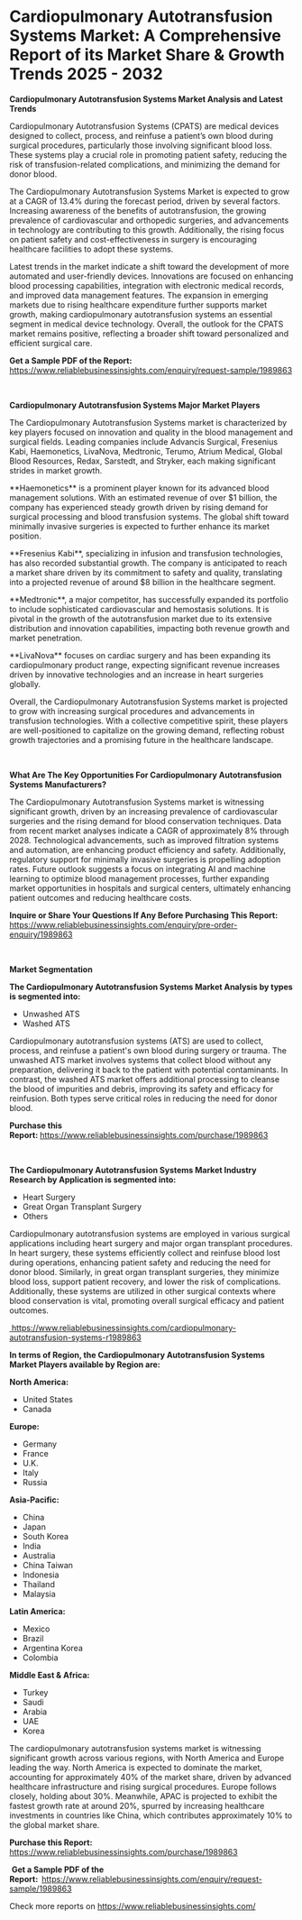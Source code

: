 <p><h1>Cardiopulmonary Autotransfusion Systems Market: A Comprehensive Report of its Market Share & Growth Trends 2025 - 2032</h1></p><p><strong>Cardiopulmonary Autotransfusion Systems Market Analysis and Latest Trends</strong></p>
<p><p>Cardiopulmonary Autotransfusion Systems (CPATS) are medical devices designed to collect, process, and reinfuse a patient’s own blood during surgical procedures, particularly those involving significant blood loss. These systems play a crucial role in promoting patient safety, reducing the risk of transfusion-related complications, and minimizing the demand for donor blood.</p><p>The Cardiopulmonary Autotransfusion Systems Market is expected to grow at a CAGR of 13.4% during the forecast period, driven by several factors. Increasing awareness of the benefits of autotransfusion, the growing prevalence of cardiovascular and orthopedic surgeries, and advancements in technology are contributing to this growth. Additionally, the rising focus on patient safety and cost-effectiveness in surgery is encouraging healthcare facilities to adopt these systems.</p><p>Latest trends in the market indicate a shift toward the development of more automated and user-friendly devices. Innovations are focused on enhancing blood processing capabilities, integration with electronic medical records, and improved data management features. The expansion in emerging markets due to rising healthcare expenditure further supports market growth, making cardiopulmonary autotransfusion systems an essential segment in medical device technology. Overall, the outlook for the CPATS market remains positive, reflecting a broader shift toward personalized and efficient surgical care.</p></p>
<p><strong>Get a Sample PDF of the Report:&nbsp;</strong> <a href="https://www.reliablebusinessinsights.com/enquiry/request-sample/1989863?utm_campaign=3003&utm_medium=2&utm_source=Github&utm_content=ia&utm_term=05032025&utm_id=cardiopulmonary-autotransfusion-systems">https://www.reliablebusinessinsights.com/enquiry/request-sample/1989863</a></p>
<p>&nbsp;</p>
<p><strong>Cardiopulmonary Autotransfusion Systems Major Market Players</strong></p>
<p><p>The Cardiopulmonary Autotransfusion Systems market is characterized by key players focused on innovation and quality in the blood management and surgical fields. Leading companies include Advancis Surgical, Fresenius Kabi, Haemonetics, LivaNova, Medtronic, Terumo, Atrium Medical, Global Blood Resources, Redax, Sarstedt, and Stryker, each making significant strides in market growth.</p><p>**Haemonetics** is a prominent player known for its advanced blood management solutions. With an estimated revenue of over $1 billion, the company has experienced steady growth driven by rising demand for surgical processing and blood transfusion systems. The global shift toward minimally invasive surgeries is expected to further enhance its market position.</p><p>**Fresenius Kabi**, specializing in infusion and transfusion technologies, has also recorded substantial growth. The company is anticipated to reach a market share driven by its commitment to safety and quality, translating into a projected revenue of around $8 billion in the healthcare segment.</p><p>**Medtronic**, a major competitor, has successfully expanded its portfolio to include sophisticated cardiovascular and hemostasis solutions. It is pivotal in the growth of the autotransfusion market due to its extensive distribution and innovation capabilities, impacting both revenue growth and market penetration.</p><p>**LivaNova** focuses on cardiac surgery and has been expanding its cardiopulmonary product range, expecting significant revenue increases driven by innovative technologies and an increase in heart surgeries globally.</p><p>Overall, the Cardiopulmonary Autotransfusion Systems market is projected to grow with increasing surgical procedures and advancements in transfusion technologies. With a collective competitive spirit, these players are well-positioned to capitalize on the growing demand, reflecting robust growth trajectories and a promising future in the healthcare landscape.</p></p>
<p>&nbsp;</p>
<p><strong>What Are The Key Opportunities For Cardiopulmonary Autotransfusion Systems Manufacturers?</strong></p>
<p><p>The Cardiopulmonary Autotransfusion Systems market is witnessing significant growth, driven by an increasing prevalence of cardiovascular surgeries and the rising demand for blood conservation techniques. Data from recent market analyses indicate a CAGR of approximately 8% through 2028. Technological advancements, such as improved filtration systems and automation, are enhancing product efficiency and safety. Additionally, regulatory support for minimally invasive surgeries is propelling adoption rates. Future outlook suggests a focus on integrating AI and machine learning to optimize blood management processes, further expanding market opportunities in hospitals and surgical centers, ultimately enhancing patient outcomes and reducing healthcare costs.</p></p>
<p><strong>Inquire or Share Your Questions If Any Before Purchasing This Report:</strong> <a href="https://www.reliablebusinessinsights.com/enquiry/pre-order-enquiry/1989863?utm_campaign=3003&utm_medium=2&utm_source=Github&utm_content=ia&utm_term=05032025&utm_id=cardiopulmonary-autotransfusion-systems">https://www.reliablebusinessinsights.com/enquiry/pre-order-enquiry/1989863</a></p>
<p>&nbsp;</p>
<p><strong>Market Segmentation</strong></p>
<p><strong>The Cardiopulmonary Autotransfusion Systems Market Analysis by types is segmented into:</strong></p>
<p><ul><li>Unwashed ATS</li><li>Washed ATS</li></ul></p>
<p><p>Cardiopulmonary autotransfusion systems (ATS) are used to collect, process, and reinfuse a patient's own blood during surgery or trauma. The unwashed ATS market involves systems that collect blood without any preparation, delivering it back to the patient with potential contaminants. In contrast, the washed ATS market offers additional processing to cleanse the blood of impurities and debris, improving its safety and efficacy for reinfusion. Both types serve critical roles in reducing the need for donor blood.</p></p>
<p><strong>Purchase this Report:&nbsp;</strong><a href="https://www.reliablebusinessinsights.com/purchase/1989863?utm_campaign=3003&utm_medium=2&utm_source=Github&utm_content=ia&utm_term=05032025&utm_id=cardiopulmonary-autotransfusion-systems">https://www.reliablebusinessinsights.com/purchase/1989863</a></p>
<p>&nbsp;</p>
<p><strong>The Cardiopulmonary Autotransfusion Systems Market Industry Research by Application is segmented into:</strong></p>
<p><ul><li>Heart Surgery</li><li>Great Organ Transplant Surgery</li><li>Others</li></ul></p>
<p><p>Cardiopulmonary autotransfusion systems are employed in various surgical applications including heart surgery and major organ transplant procedures. In heart surgery, these systems efficiently collect and reinfuse blood lost during operations, enhancing patient safety and reducing the need for donor blood. Similarly, in great organ transplant surgeries, they minimize blood loss, support patient recovery, and lower the risk of complications. Additionally, these systems are utilized in other surgical contexts where blood conservation is vital, promoting overall surgical efficacy and patient outcomes.</p></p>
<p><a href="https://www.reliablebusinessinsights.com/cardiopulmonary-autotransfusion-systems-r1989863?utm_campaign=3003&utm_medium=2&utm_source=Github&utm_content=ia&utm_term=05032025&utm_id=cardiopulmonary-autotransfusion-systems">&nbsp;https://www.reliablebusinessinsights.com/cardiopulmonary-autotransfusion-systems-r1989863</a></p>
<p><strong>In terms of Region, the Cardiopulmonary Autotransfusion Systems Market Players available by Region are:</strong></p>
<p>
    <p> <strong> North America: </strong>
        <ul>
            <li>United States</li>
            <li>Canada</li>
        </ul>
        </p> 
    <p> <strong> Europe: </strong>
        <ul>
            <li>Germany</li>
            <li>France</li>
            <li>U.K.</li>
            <li>Italy</li>
            <li>Russia</li>
        </ul>
        </p> 
    <p> <strong> Asia-Pacific: </strong>
        <ul>
            <li>China</li>
            <li>Japan</li>
            <li>South Korea</li>
            <li>India</li>
            <li>Australia</li>
            <li>China Taiwan</li>
            <li>Indonesia</li>
            <li>Thailand</li>
            <li>Malaysia</li>
        </ul>
        </p> 
    <p> <strong> Latin America: </strong>
        <ul>
            <li>Mexico</li>
            <li>Brazil</li>
            <li>Argentina Korea</li>
            <li>Colombia</li>
        </ul>
        </p> 
    <p> <strong> Middle East & Africa: </strong>
        <ul>
            <li>Turkey</li>
            <li>Saudi</li>
            <li>Arabia</li>
            <li>UAE</li>
            <li>Korea</li>
        </ul>
    </p>
    </p>
<p><p>The cardiopulmonary autotransfusion systems market is witnessing significant growth across various regions, with North America and Europe leading the way. North America is expected to dominate the market, accounting for approximately 40% of the market share, driven by advanced healthcare infrastructure and rising surgical procedures. Europe follows closely, holding about 30%. Meanwhile, APAC is projected to exhibit the fastest growth rate at around 20%, spurred by increasing healthcare investments in countries like China, which contributes approximately 10% to the global market share.</p></p>
<p><strong>Purchase this Report: </strong><a href="https://www.reliablebusinessinsights.com/purchase/1989863?utm_campaign=3003&utm_medium=2&utm_source=Github&utm_content=ia&utm_term=05032025&utm_id=cardiopulmonary-autotransfusion-systems">https://www.reliablebusinessinsights.com/purchase/1989863</a></p>
<p>&nbsp;<strong>Get a Sample PDF of the Report:&nbsp;&nbsp;</strong><a href="https://www.reliablebusinessinsights.com/enquiry/request-sample/1989863?utm_campaign=3003&utm_medium=2&utm_source=Github&utm_content=ia&utm_term=05032025&utm_id=cardiopulmonary-autotransfusion-systems">https://www.reliablebusinessinsights.com/enquiry/request-sample/1989863</a></p>
<p><strong></strong></p>
<p>Check more reports on <a href="https://www.reliablebusinessinsights.com/?utm_campaign=3003&utm_medium=2&utm_source=Github&utm_content=ia&utm_term=05032025&utm_id=cardiopulmonary-autotransfusion-systems">https://www.reliablebusinessinsights.com/</a></p>